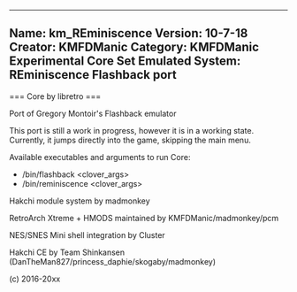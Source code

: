 -----------------------
Name: km_REminiscence
Version: 10-7-18
Creator: KMFDManic
Category: KMFDManic Experimental Core Set
Emulated System: REminiscence Flashback port
-----------------------
=== Core by libretro ===

Port of Gregory Montoir's Flashback emulator

This port is still a work in progress, however it is in a working state. Currently, it jumps directly into the game, skipping the main menu.

Available executables and arguments to run Core:
- /bin/flashback <rom> <clover_args>
- /bin/reminiscence <rom> <clover_args>

Hakchi module system by madmonkey

RetroArch Xtreme + HMODS maintained by KMFDManic/madmonkey/pcm

NES/SNES Mini shell integration by Cluster

Hakchi CE by Team Shinkansen (DanTheMan827/princess_daphie/skogaby/madmonkey)

(c) 2016-20xx
